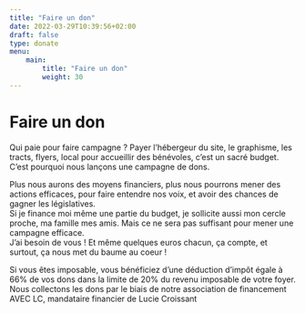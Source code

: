 ```yaml
---
title: "Faire un don"
date: 2022-03-29T10:39:56+02:00
draft: false
type: donate
menu:
    main:
        title: "Faire un don"
        weight: 30
---
```


# Faire un don

Qui paie pour faire campagne ? Payer l’hébergeur du site, le graphisme, les tracts, flyers, local pour
accueillir des bénévoles, c’est un sacré budget.  
C’est pourquoi nous lançons une campagne de dons.

Plus nous aurons des moyens financiers, plus nous pourrons mener des actions efficaces, pour faire
entendre nos voix, et avoir des chances de gagner les législatives.  
Si je finance moi même une partie du budget, je sollicite aussi mon cercle proche, ma famille mes amis.
Mais ce ne sera pas suffisant pour mener une campagne efficace.  
J’ai besoin de vous ! Et même quelques euros chacun, ça compte, et surtout, ça nous met du baume au
coeur !  

Si vous êtes imposable, vous bénéficiez d’une déduction d’impôt égale à 66% de vos dons dans la limite
de 20% du revenu imposable de votre foyer.  
Nous collectons les dons par le biais de notre association de financement AVEC LC, mandataire
financier de Lucie Croissant